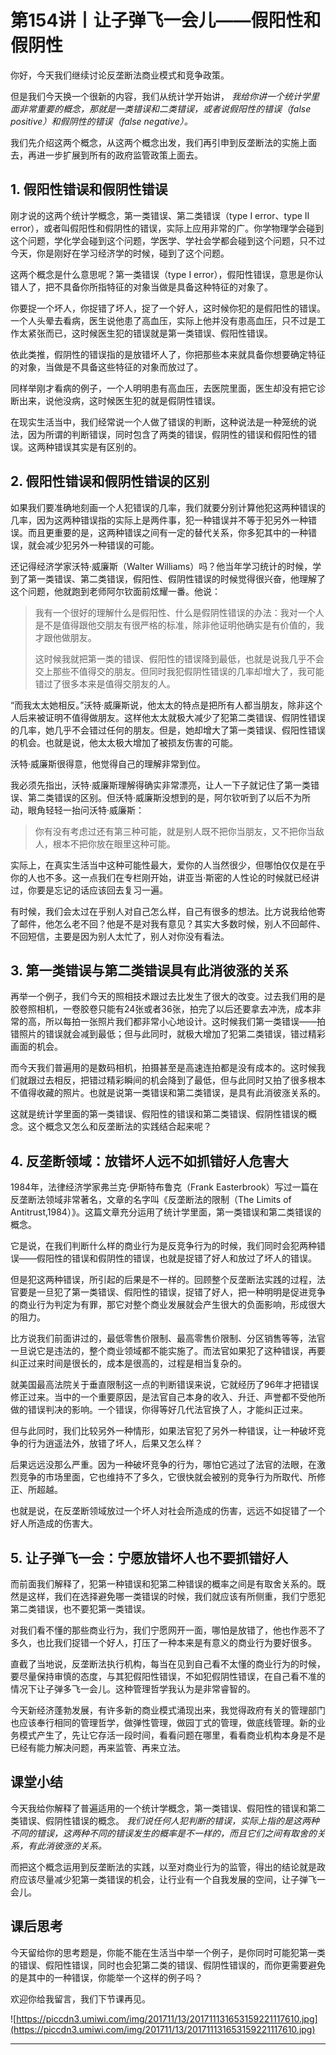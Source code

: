 # 第154讲丨让子弹飞一会儿——假阳性和假阴性

你好，今天我们继续讨论反垄断法商业模式和竞争政策。

但是我们今天换一个很新的内容，我们从统计学开始讲， *我给你讲一个统计学里面非常重要的概念，那就是一类错误和二类错误，或者说假阳性的错误（false positive）和假阴性的错误（false negative）。*

我们先介绍这两个概念，从这两个概念出发，我们再引申到反垄断法的实施上面去，再进一步扩展到所有的政府监管政策上面去。

## 1. 假阳性错误和假阴性错误

刚才说的这两个统计学概念，第一类错误、第二类错误（type I error、type II error），或者叫假阳性和假阴性的错误，实际上应用非常的广。你学物理学会碰到这个问题，学化学会碰到这个问题，学医学、学社会学都会碰到这个问题，只不过今天，你是刚好在学习经济学的时候，碰到了这个问题。

这两个概念是什么意思呢？第一类错误（type I error），假阳性错误，意思是你认错人了，把不具备你所指特征的对象当做是具备这种特征的对象了。

你要捉一个坏人，你捉错了坏人，捉了一个好人，这时候你犯的是假阳性的错误。一个人头晕去看病，医生说他患了高血压，实际上他并没有患高血压，只不过是工作太紧张而已，这时候医生犯的错误就是第一类错误、假阳性错误。

依此类推，假阴性的错误指的是放错坏人了，你把那些本来就具备你想要确定特征的对象，当做是不具备这些特征的对象而放过了。

同样举刚才看病的例子，一个人明明患有高血压，去医院里面，医生却没有把它诊断出来，说他没病，这时候医生犯的就是假阴性错误。

在现实生活当中，我们经常说一个人做了错误的判断，这种说法是一种笼统的说法，因为所谓的判断错误，同时包含了两类的错误，假阴性的错误和假阳性的错误。这两种错误其实是有区别的。

## 2. 假阳性错误和假阴性错误的区别

如果我们要准确地刻画一个人犯错误的几率，我们就要分别计算他犯这两种错误的几率，因为这两种错误指的实际上是两件事，犯一种错误并不等于犯另外一种错误。而且更重要的是，这两种错误之间有一定的替代关系，你多犯其中的一种错误，就会减少犯另外一种错误的可能。

还记得经济学家沃特·威廉斯（Walter Williams）吗？他当年学习统计的时候，学到了第一类错误、第二类错误，假阳性、假阴性错误的时候觉得很兴奋，他理解了这个问题，他就跑到老师阿尔钦面前炫耀一番。他说：

> 我有一个很好的理解什么是假阳性、什么是假阴性错误的办法：我对一个人是不是值得跟他交朋友有很严格的标准，除非他证明他确实是有价值的，我才跟他做朋友。
> 
> 
> 
> 这时候我就把第一类的错误、假阳性的错误降到最低，也就是说我几乎不会交上那些不值得交的朋友。但同时我犯假阴性错误的几率却增大了，我可能错过了很多本来是值得交朋友的人。

“而我太太她相反。”沃特·威廉斯说，他太太的特点是把所有人都当朋友，除非这个人后来被证明不值得做朋友。这样他太太就极大减少了犯第二类错误、假阴性错误的几率，她几乎不会错过任何的朋友。但是，她却增大了第一类错误、假阳性错误的机会。也就是说，他太太极大增加了被损友伤害的可能。

沃特·威廉斯很得意，他觉得自己的理解非常到位。

我必须先指出，沃特·威廉斯理解得确实非常漂亮，让人一下子就记住了第一类错误、第二类错误的区别。但沃特·威廉斯没想到的是，阿尔钦听到了以后不为所动，眼角轻轻一抬问沃特·威廉斯：

> 你有没有考虑过还有第三种可能，就是别人既不把你当朋友，又不把你当敌人，根本不把你放在眼里这种可能。

实际上，在真实生活当中这种可能性最大，爱你的人当然很少，但哪怕仅仅是在乎你的人也不多。这一点我们在专栏刚开始，讲亚当·斯密的人性论的时候就已经讲过，你要是忘记的话应该回去复习一遍。

有时候，我们会太过在乎别人对自己怎么样，自己有很多的想法。比方说我给他寄了邮件，他怎么老不回？他是不是对我有意见？其实大多数时候，别人不回邮件、不回短信，主要是因为别人太忙了，别人对你没有看法。

## 3. 第一类错误与第二类错误具有此消彼涨的关系

再举一个例子，我们今天的照相技术跟过去比发生了很大的改变。过去我们用的是胶卷照相机，一卷胶卷只能有24张或者36张，拍完了以后还要拿去冲洗，成本非常的高，所以每拍一张照片我们都非常小心地设计。这时候我们第一类错误——拍错照片的错误就会减到最低；但与此同时，就极大增加了犯第二类错误，错过精彩画面的机会。

而今天我们普遍用的是数码相机，拍摄甚至是高速连拍都是没有成本的。这时候我们就跟过去相反，把错过精彩瞬间的机会降到了最低，但与此同时又拍了很多根本不值得收藏的照片。也就是说第一类错误和第二类错误，是具有此消彼涨关系的。

这就是统计学里面的第一类错误、假阳性的错误和第二类错误、假阴性错误的概念。这个概念又怎么和反垄断法的实践结合起来呢？

## 4. 反垄断领域：放错坏人远不如抓错好人危害大

1984年，法律经济学家弗兰克·伊斯特布鲁克（Frank Easterbrook）写过一篇在反垄断法领域非常著名，文章的名字叫《反垄断法的限制（The Limits of Antitrust,1984）》。这篇文章充分运用了统计学里面，第一类错误和第二类错误的概念。

它是说，在我们判断什么样的商业行为是反竞争行为的时候，我们同时会犯两种错误——假阳性的错误和假阴性的错误，也就是捉错了好人和放过了坏人的错误。

但是犯这两种错误，所引起的后果是不一样的。回顾整个反垄断法实践的过程，法官要是一旦犯了第一类错误、假阳性的错误，捉错了好人，把一种明明是促进竞争的商业行为判定为有罪，那它对整个商业发展就会产生很大的负面影响，形成很大的阻力。

比方说我们前面讲过的，最低零售价限制、最高零售价限制、分区销售等等，法官一旦说它是违法的，整个商业领域都不能实施了。而法官如果犯了这种错误，再要纠正过来时间是很长的，成本是很高的，过程是相当复杂的。

就美国最高法院关于垂直限制这一点的判断错误来说，它就经历了96年才把错误修正过来。当中的一个重要原因，是法官自己本身的收入、升迁、声誉都不受他所做的错误判决的影响。一个错误，你得等好几代法官换了人，才能纠正过来。

但与此同时，我们比较另外一种情形，如果法官犯了另外一种错误，让一种破坏竞争的行为逍遥法外，放错了坏人，后果又怎么样？

后果远远没那么严重。因为一种破坏竞争的行为，哪怕它逃过了法官的法眼，在激烈竞争的市场里面，它也维持不了多久，它很快就会被别的竞争行为所取代、所修正、所超越。

也就是说，在反垄断领域放过一个坏人对社会所造成的伤害，远远不如捉错了一个好人所造成的伤害大。

## 5. 让子弹飞一会：宁愿放错坏人也不要抓错好人

而前面我们解释了，犯第一种错误和犯第二种错误的概率之间是有取舍关系的。既然是这样，我们在选择避免哪一类错误的时候，我们就应该有所侧重，我们宁愿犯第二类错误，也不要犯第一类错误。

对我们看不懂的那些商业行为，我们宁愿网开一面，哪怕是放错了，他也作恶不了多久，也比我们捉错一个好人，打压了一种本来是有意义的商业行为要好很多。

直截了当地说，反垄断法执行机构，每当在见到自己看不太懂的商业行为的时候，要尽量保持审慎的态度，与其犯假阳性错误，不如犯假阴性错误，在自己看不准的情况下让子弹多飞一会儿。这种管理哲学我认为是非常睿智的。

今天新经济蓬勃发展，有许多新的商业模式涌现出来，我觉得政府有关的管理部门也应该奉行相同的管理哲学，做弹性管理，做园丁式的管理，做底线管理。新的业务模式产生了，先让它存活一段时间，看看问题在哪里，看看商业机构本身是不是已经有能力解决问题，再来监管、再来立法。

## 课堂小结

今天我给你解释了普遍适用的一个统计学概念，第一类错误、假阳性的错误和第二类错误、假阴性错误的概念。 *我们说任何人犯判断的错误，实际上指的是这两种不同的错误，这两种不同的错误发生的概率是不一样的，而且它们之间有取舍的关系，有此消彼涨的关系。*

而把这个概念运用到反垄断法的实践，以至对商业行为的监管，得出的结论就是政府应该尽量减少犯第一类错误的机会，让行业有一个自我发展的空间，让子弹飞一会儿。

## 课后思考

今天留给你的思考题是，你能不能在生活当中举一个例子，是你同时可能犯第一类的错误、假阳性错误，同时也会犯第二类的错误、假阴性错误的，而你更需要避免的是其中的一种错误，你能举一个这样的例子吗？

欢迎你给我留言，我们下节课再见。

![https://piccdn3.umiwi.com/img/201711/13/201711131653159221117610.jpg](https://piccdn3.umiwi.com/img/201711/13/201711131653159221117610.jpg)

---
